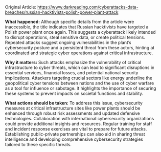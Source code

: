 Original Article: https://www.darkreading.com/cyberattacks-data-breaches/russian-hacktivists-polish-power-plant-attack

**What happened:** Although specific details from the article were inaccessible, the title indicates that Russian hacktivists have targeted a Polish power plant once again. This suggests a cyberattack likely intended to disrupt operations, steal sensitive data, or create political tensions. Repeated attacks suggest ongoing vulnerabilities in the plant’s cybersecurity posture and a persistent threat from these actors, hinting at coordinated and strategic cyber operations against critical infrastructure.

**Why it matters:** Such attacks emphasize the vulnerability of critical infrastructure to cyber threats, which can lead to significant disruptions in essential services, financial losses, and potential national security implications. Attackers targeting crucial sectors like energy underline the geopolitical cyber tensions between nations and the use of cyber warfare as a tool for influence or sabotage. It highlights the importance of securing these systems to prevent impacts on societal functions and stability.

**What actions should be taken:** To address this issue, cybersecurity measures at critical infrastructure sites like power plants should be enhanced through robust risk assessments and updated defensive technologies. Collaboration with international cybersecurity organizations could provide additional insights and resources. Regular training for staff and incident response exercises are vital to prepare for future attacks. Establishing public-private partnerships can also aid in sharing threat intelligence and developing comprehensive cybersecurity strategies tailored to these specific threats.